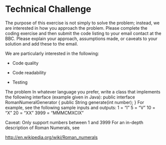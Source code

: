 # Technical Challenge

The purpose of this exercise is not simply to solve the problem; instead, we are interested in how you approach the problem.
Please complete the coding exercise and then submit the code listing to your email contact at the BBC.  Please explain your approach, assumptions made, or caveats to your solution and add these to the email.

We are particularly interested in the following:
- Code quality
- Code readability

- Testing

The problem
In whatever language you prefer, write a class that implements the following interface (example given in Java):
public interface RomanNumeralGenerator {
   public String generate(int number); 
}
For example, see the following sample inputs and outputs: 
1 = “I” 
5 = “V” 
10 = “X” 
20 = “XX” 
3999 = “MMMCMXCIX”


Caveat: Only support numbers between 1 and 3999 
For an in-depth description of Roman Numerals, see 

http://en.wikipedia.org/wiki/Roman_numerals
